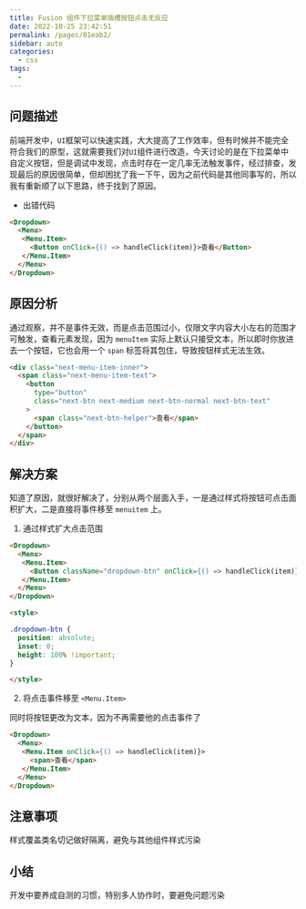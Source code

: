 ```yaml
---
title: Fusion 组件下拉菜单插槽按钮点击无反应
date: 2022-10-25 23:42:51
permalink: /pages/01eab2/
sidebar: auto
categories: 
  - css
tags: 
  - 
---
```


## 问题描述

前端开发中，`UI`框架可以快速实践，大大提高了工作效率，但有时候并不能完全符合我们的原型，这就需要我们对`UI`组件进行改造，今天讨论的是在下拉菜单中自定义按钮，但是调试中发现，点击时存在一定几率无法触发事件，经过排查，发现最后的原因很简单，但却困扰了我一下午，因为之前代码是其他同事写的，所以我有重新顺了以下思路，终于找到了原因。

- 出错代码

```html
<Dropdown>
  <Menu>
   <Menu.Item>
     <Button onClick={() => handleClick(item)}>查看</Button>
   </Menu.Item>
  </Menu>
</Dropdown>
```

## 原因分析

通过观察，并不是事件无效，而是点击范围过小，仅限文字内容大小左右的范围才可触发，查看元素发现，因为 `menuItem` 实际上默认只接受文本，所以即时你放进去一个按钮，它也会用一个 `span` 标签将其包住，导致按钮样式无法生效。

```html
<div class="next-menu-item-inner">
  <span class="next-menu-item-text">
    <button
      type="button"
      class="next-btn next-medium next-btn-normal next-btn-text"
    >
      <span class="next-btn-helper">查看</span>
    </button>
  </span>
</div>
```

## 解决方案

知道了原因，就很好解决了，分别从两个层面入手，一是通过样式将按钮可点击面积扩大，二是直接将事件移至 `menuitem` 上。

1. 通过样式扩大点击范围

```html
<Dropdown>
  <Menu>
   <Menu.Item>
     <Button className="dropdown-btn" onClick={() => handleClick(item)}>查看</Button>
   </Menu.Item>
  </Menu>
</Dropdown>

<style>

.dropdown-btn {
  position: absolute;
  inset: 0;
  height: 100% !important;
}

</style>
```

2. 将点击事件移至 `<Menu.Item>`

同时将按钮更改为文本，因为不再需要他的点击事件了

```html
<Dropdown>
  <Menu>
   <Menu.Item onClick={() => handleClick(item)}>
     <span>查看</span>
   </Menu.Item>
  </Menu>
</Dropdown>
```

## 注意事项

样式覆盖类名切记做好隔离，避免与其他组件样式污染

## 小结

开发中要养成自测的习惯，特别多人协作时，要避免问题污染
